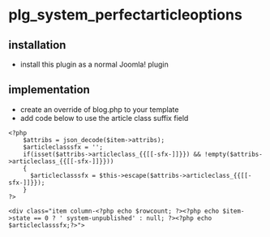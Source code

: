 # plg_system_perfectarticleoptions


## installation
- install this plugin as a normal Joomla! plugin

## implementation
- create an override of blog.php to your template
- add code below to use the article class suffix field

```
<?php
    $attribs = json_decode($item->attribs);
    $articleclasssfx = '';
    if(isset($attribs->articleclass_{{[[-sfx-]]}}) && !empty($attribs->articleclass_{{[[-sfx-]]}}))
    {
      $articleclasssfx = $this->escape($attribs->articleclass_{{[[-sfx-]]}});
    }
?>
```

```
<div class="item column-<?php echo $rowcount; ?><?php echo $item->state == 0 ? ' system-unpublished' : null; ?><?php echo $articleclasssfx;?>">
```
